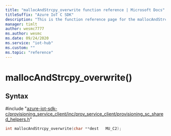 ```yaml
---                             
title: "mallocAndStrcpy_overwrite function reference | Microsoft Docs" 
titleSuffix: "Azure IoT C SDK"            
description: "This is the function reference page for the mallocAndStrcpy_overwrite() function in the Azure IoT C SDK. This SDK is used with Azure IoT Hub and Azure IoT Hub Device Provisioning Service"            
manager: timlt                 
author: wesmc7777              
ms.author: wesmc               
ms.date: 09/24/2020                    
ms.service: "iot-hub"             
ms.custom: ""                
ms.topic: "reference"        
---                            
```


# mallocAndStrcpy_overwrite()

## Syntax

\#include "[azure-iot-sdk-c/provisioning_service_client/inc/prov_service_client/provisioning_sc_shared_helpers.h](../provisioning-sc-shared-helpers-h.md)"  
```C
int mallocAndStrcpy_overwrite(char **dest   MU_C2);
```

